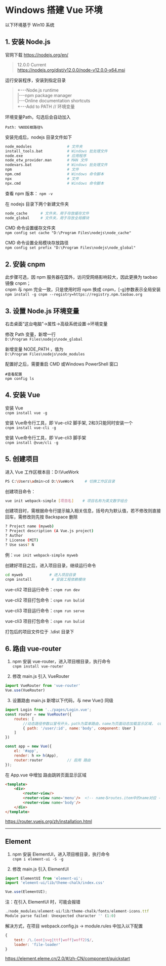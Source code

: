 # Windows 搭建 Vue 环境

以下环境基于 Win10 系统

## 1. 安装 Node.js

官网下载 https://nodejs.org/en/
>12.0.0 Current <br/>
>https://nodejs.org/dist/v12.0.0/node-v12.0.0-x64.msi

运行安装程序，安装到指定目录
>+---Node.js runtime<br/>
>|---npm package manager<br/>
>|---Online documentation shortcuts<br/>
>+---Add to PATH        // 环境变量

环境变量Path，勾选后会自动加入
```
Path: %NODE根路径%
```

安装完成后，nodejs 目录文件如下
```bash
node_modules                # 文件夹
install_tools.bat           # Windows 批处理文件
node.exe                    # 应用程序
node_etw_provider.man       # MAN 文件
nodevars.bat                # Windows 批处理文件
npm                         # 文件
npm.cmd                     # Windows 命令脚本
npx                         # 文件
npx.cmd                     # Windows 命令脚本
```

查看 npm 版本： `npm -v`

在 nodejs 目录下两个新建文件夹
```bash
node_cache      # 文件夹，用于存放缓存文件
node_global     # 文件夹，用于存放全局模块
```

CMD 命令设置缓存文件夹<br/>
`npm config set cache "D:\Program Files\nodejs\node_cache"`

CMD 命令设置全局模块存放路径<br/>
`npm config set prefix "D:\Program Files\nodejs\node_global"`

## 2. 安装 cnpm

此步骤可选，因 npm 服务器在国外，访问受网络影响较大，因此更换为 taobao 镜像 cnpm；<br/>
cnpm 与 npm 完全一致，只是使用时将 npm 换成 cnpm，[-g]参数表示全局安装<br/>
`npm install -g cnpm --registry=https://registry.npm.taobao.org`


## 3. 设置 Node.js 环境变量

右击桌面“这台电脑”->属性->高级系统设置->环境变量

修改 Path 变量，新增一行<br/>
`D:\Program Files\nodejs\node_global`

新增变量 NODE_PATH ，值为<br/>
`D:\Program Files\nodejs\node_modules`

配置好之后，需要重启 CMD 或Windows PowerShell 窗口

```
#查看配置
npm config ls

```

## 4. 安装 Vue

安装 Vue<br/>
`cnpm install vue -g`

安装 Vue命令行工具，即 Vue-cli2 脚手架, 2和3只能同时安装一个<br/>
`cnpm install vue-cli -g`

安装 Vue命令行工具，即 Vue-cli3 脚手架<br/>
`cnpm install @vue/cli -g`

## 5. 创建项目

进入 Vue 工作区根本目：D:\VueWork

```bash
PS C:\Users\admin>cd D:\VueWork     # 切换工作区目录
```
创建项目命令：
```bash
vue init webpack-simple [项目名]    # 项目名称为英文数字组合
```
创建项目时，需根据命令行提示输入相关信息，括号内为默认值，若不修改则直接回车，需修改则先按 Backspace 删除
```bash
? Project name (myweb)
? Project description (A Vue.js project)
? Author 
? License (MIT)
? Use sass? N
```

例：`vue init webpack-simple myweb`

创建好项目之后，进入项目目录，继续运行命令
```bash
cd myweb            # 进入项目目录
cnpm install         # 安装工程依赖模块
```

vue-cli2 项目运行命令：`cnpm run dev`

vue-cli2 项目打包命令：`cnpm run bulid`


vue-cli3 项目运行命令：`cnpm run serve`

vue-cli3 项目打包命令：`cnpm run bulid`


打包后的项目文件位于 .\dist 目录下


## 6. 路由 vue-router

1. npm 安装 vue-router，进入项目根目录，执行命令<br/>
    `cnpm install vue-router`

2. 修改 main.js 引入 VueRouter
```js
import VueRouter from 'vue-router'
Vue.use(VueRouter)
```

3. 设置路由
main.js 新增以下代码，与 new Vue() 同级
```js
import Login from '../pages/Login.vue';
const router = new VueRouter({
    routes: [
        //动态路径参数以冒号开头，path为菜单路由，name为页面动态加载显示区域， component .vue页面
        { path: '/user/:id', name:'body', component: User } 
    ]
})

const app = new Vue({
    el: '#app',
    render: h => h(App),
    router:router           // 启用 路由
});
```

在 App.vue 中增加 路由跳转页面显示区域
```html
<template>
    <div>
        <router-view/>
        <router-view name='menu'/>  <!-- name与routes.item中的name对应 -->
        <router-view name='body'/>
    </div>
</template>
```

https://router.vuejs.org/zh/installation.html



---
## Element

1. npm 安装 ElementUI，进入项目根目录，执行命令<br/>
    `cnpm i element-ui -S -g`

2. 修改 main.js 引入 ElementUI

```js
import ElementUI from 'element-ui';
import 'element-ui/lib/theme-chalk/index.css'

Vue.use(ElementUI);
```

注：在引入 ElementUI 时，可能会报错
```js
./node_modules/element-ui/lib/theme-chalk/fonts/element-icons.ttf
Module parse failed: Unexpected character '' (1:0)
```
解决方式，在项目 webpack.config.js -> module.rules 中加入以下配置
```js
{
    test: /\.(eot|svg|ttf|woff|woff2)$/,
    loader: 'file-loader'
}
```


https://element.eleme.cn/2.0/#/zh-CN/component/quickstart
